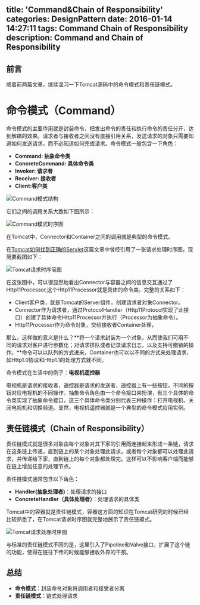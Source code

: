 title: 'Command&Chain of Responsibility'
categories: DesignPattern
date: 2016-01-14 14:27:11
tags: Command Chain of Responsibility
description: Command and Chain of Responsibility
---

## 前言

顺着前两篇文章，继续温习一下Tomcat源码中的命令模式和责任链模式。

# 命令模式（Command）

命令模式的主要作用就是封装命令，把发出命令的责任和执行命令的责任分开，达到解耦的效果。请求者与接收者之间没有直接引用关系，发送请求的对象只需要知道如何发送请求，而不必知道如何完成请求。命令模式一般包含一下角色：

- **Command: 抽象命令类**
- **ConcreteCommand: 具体命令类**
- **Invoker: 请求者**
- **Receiver: 接收者**
- **Client:客户类**

![Command模式结构](https://raw.githubusercontent.com/rason/rason.github.io/master/image/designpatternCommand.jpg)

<!-- more -->

它们之间的调用关系大致如下图所示：

![Command模式时序图](https://raw.githubusercontent.com/rason/rason.github.io/master/image/designpatternCommandSeq.jpg)

在Tomcat中，Connector和Container之间的调用就是典型的命令模式。

在[Tomcat如何找到正确的Servlet](http://rason.me/2015/12/01/How-do-Tomcat-find-the-specific-servlet/)这篇文章中曾经引用了一张请求处理时序图，现简要截图如下：

![Tomcat请求时序简图](https://raw.githubusercontent.com/rason/rason.github.io/master/image/designpatterntomcatseq.png)

在这张图中，可以很显然地看出Connector与容器之间的信息交互通过了Http11Processor,这个Http11Processor就是具体的命令类。完整的关系如下：

- Client客户类，就是Tomcat的Server组件，创建请求者对象Connector。
- Connector作为请求者，通过ProtocolHandler（Http11Protocol实现了此接口）创建了具体命令Http11Processor并执行（Processor为抽象命令）。
- Http11Processor作为命令对象，交给接收者Container处理，

那么，这样做的意义是什么？**将一个请求封装为一个对象，从而使我们可用不同的请求对客户进行参数化；对请求排队或者记录请求日志，以及支持可撤销的操作。**命令可以以队列的方式进来，Container也可以以不同的方式来处理请求，如Http1.0协议和Http1.1的处理方式就不同。

命令模式在生活中的例子：**电视机遥控器**

电视机是请求的接收者，遥控器是请求的发送者，遥控器上有一些按钮，不同的按钮对应电视机的不同操作。抽象命令角色由一个命令接口来扮演，有三个具体的命令类实现了抽象命令接口，这三个具体命令类分别代表三种操作：打开电视机、关闭电视机和切换频道。显然，电视机遥控器就是一个典型的命令模式应用实例。

## 责任链模式（Chain of Responsibility）

责任链模式就是很多对象由每个对象对其下家的引用而连接起来形成一条链，请求在这条链上传递，直到链上的某个对象处理此请求，或者每个对象都可以处理此请求，并传递给下家，直到链上的每个对象都处理完。这样可以不影响客户端而能够在链上增加任意的处理节点。

责任链模式通常包含以下角色：

- **Handler(抽象处理者)**：处理请求的接口
- **ConcreteHandler（具体处理者）**：处理请求的具体类

Tomcat中的容器就是责任链模式，容器这方面的知识在Tomcat研究的时候已经比较熟悉了，在Tomcat请求时序图就完整地展示了责任链模式。

![Tomcat请求处理时序图](https://raw.githubusercontent.com/rason/rason.github.io/master/image/tomcatrequest-process.png)

与标准的责任链模式不同的是，这里引入了Pipeline和Valve接口，扩展了这个链的功能，使得在链往下传的时候能够接收外界的干预。

## 总结

- **命令模式**：封装命令对象将调用者和接受者分离
- **责任链模式**：链式处理请求
